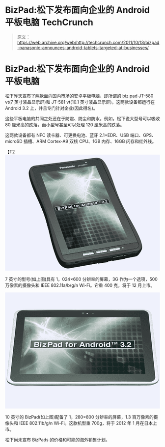 # BizPad:松下发布面向企业的 Android 平板电脑 TechCrunch

> 原文：<https://web.archive.org/web/http://techcrunch.com/2011/10/13/bizpad-panasonic-announces-android-tablets-targeted-at-businesses/>

# BizPad:松下发布面向企业的 Android 平板电脑

松下昨天宣布了两款面向国内市场的安卓平板电脑，即所谓的 biz pad JT-580 vt(7 英寸液晶显示屏)和 JT-581 vt(10.1 英寸液晶显示屏)。这两款设备都运行在 Android 3.2 上，并且专门针对企业(因此得名)。

这些平板电脑的共同之处还在于防震、防尘和防水。例如，松下说大型号可以吸收 80 厘米高的跌落，而小型号甚至可以处理 120 厘米高的跌落。

这两款设备都有 NFC 读卡器、可更换电池、蓝牙 2.1+EDR、USB 端口、GPS、microSD 插槽、ARM Cortex-A9 双核 CPU、1GB 内存、16GB 闪存和红外线。

【T2![](img/25e300c6049d02860b7125d83087d87e.png "JT-580VT")

7 英寸的型号(如上图)具有 1，024×600 分辨率的屏幕，3G 作为一个选项，500 万像素的摄像头和 IEEE 802.11a/b/g/n Wi-Fi。它重 400 克，将于 12 月上市。

[![](img/a22d51482c3986fa70252adb88d76f4a.png "JT-581VT")](https://web.archive.org/web/20230204210932/https://techcrunch.com/wp-content/uploads/2011/10/jt-581vt.jpg)

10 英寸的 BizPad(如上图)配备了 1，280×800 分辨率的屏幕，1.3 百万像素的摄像头和 IEEE 802.11b/g/n Wi-Fi。这款机型重 700g，将于 2012 年 1 月在日本上市。

松下尚未宣布 BizPads 的价格和可能的海外销售计划。